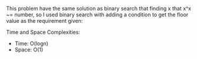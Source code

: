 This problem have the same solution as binary search that finding x that x^x ~= number, 
so I used binary search with adding a condition to get the floor value as the requirement given:

Time and Space Complexities:
- Time: O(logn)
- Space: O(1)

